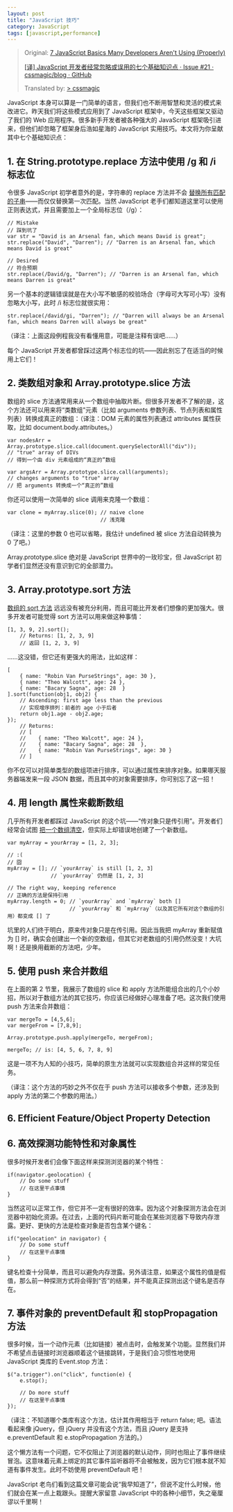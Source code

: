 ```yaml
---
layout: post
title: "JavaScript 技巧"
category: JavaScript
tags: [javascript,performance]
--- 
```


> Original: [7 JavaScript Basics Many Developers Aren't Using (Properly)](http://tech.pro/tutorial/1453/7-javascript-basics-many-developers-aren-t-using-properly)
> 
> [[译] JavaScript 开发者经常忽略或误用的七个基础知识点 · Issue #21 · cssmagic/blog · GitHub](https://github.com/cssmagic/blog/issues/21) 
> 
> Translated by: [> cssmagic](https://github.com/cssmagic) 


JavaScript 本身可以算是一门简单的语言，但我们也不断用智慧和灵活的模式来改进它。昨天我们将这些模式应用到了 JavaScript 框架中，今天这些框架又驱动了我们的 Web 应用程序。很多新手开发者被各种强大的 JavaScript 框架吸引进来，但他们却忽略了框架身后浩如星海的 JavaScript 实用技巧。本文将为你呈献其中七个基础知识点：

## 1. 在 String.prototype.replace 方法中使用 /g 和 /i 标志位

令很多 JavaScript 初学者意外的是，字符串的 replace 方法并不会 [替换所有匹配的子串](http://davidwalsh.name/javascript-replace)——而仅仅替换第一次匹配。当然 JavaScript 老手们都知道这里可以使用正则表达式，并且需要加上一个全局标志位（/g）：

    // Mistake
    // 踩到坑了
    var str = "David is an Arsenal fan, which means David is great";
    str.replace("David", "Darren"); // "Darren is an Arsenal fan, which means David is great"
    
    // Desired
    // 符合预期
    str.replace(/David/g, "Darren"); // "Darren is an Arsenal fan, which means Darren is great"

另一个基本的逻辑错误就是在大小写不敏感的校验场合（字母可大写可小写）没有忽略大小写，此时 /i 标志位就很实用：

    str.replace(/david/gi, "Darren"); // "Darren will always be an Arsenal fan, which means Darren will always be great"

（译注：上面这段例程我没有看懂用意，可能是注释有误吧……）

每个 JavaScript 开发者都曾踩过这两个标志位的坑——因此别忘了在适当的时候用上它们！

## 2. 类数组对象和 Array.prototype.slice 方法

数组的 slice 方法通常用来从一个数组中抽取片断。但很多开发者不了解的是，这个方法还可以用来将“类数组”元素（比如 arguments 参数列表、节点列表和属性列表）转换成真正的数组：（译注：DOM 元素的属性列表通过 attributes 属性获取，比如 document.body.attributes。）

    var nodesArr = Array.prototype.slice.call(document.querySelectorAll("div"));
    // "true" array of DIVs
    // 得到一个由 div 元素组成的“真正的”数组
    
    var argsArr = Array.prototype.slice.call(arguments);
    // changes arguments to "true" array
    // 把 arguments 转换成一个“真正的”数组

你还可以使用一次简单的 slice 调用来克隆一个数组：

    var clone = myArray.slice(0); // naive clone
                                  // 浅克隆

（译注：这里的参数 0 也可以省略，我估计 undefined 被 slice 方法自动转换为 0 了吧。）

Array.prototype.slice 绝对是 JavaScript 世界中的一玫珍宝，但 JavaScript 初学者们显然还没有意识到它的全部潜力。

## 3. Array.prototype.sort 方法

[数组的 sort 方法](http://davidwalsh.name/array-sort) 远远没有被充分利用，而且可能比开发者们想像的更加强大。很多开发者可能觉得 sort 方法可以用来做这种事情：

    [1, 3, 9, 2].sort();
        // Returns: [1, 2, 3, 9]
        // 返回 [1, 2, 3, 9]

……这没错，但它还有更强大的用法，比如这样：

    [
        { name: "Robin Van PurseStrings", age: 30 },
        { name: "Theo Walcott", age: 24 },
        { name: "Bacary Sagna", age: 28  }
    ].sort(function(obj1, obj2) {
        // Ascending: first age less than the previous
        // 实现增序排列：前者的 age 小于后者
        return obj1.age - obj2.age;
    });
        // Returns:  
        // [
        //    { name: "Theo Walcott", age: 24 },
        //    { name: "Bacary Sagna", age: 28  },
        //    { name: "Robin Van PurseStrings", age: 30 }
        // ]

你不仅可以对简单类型的数组项进行排序，可以通过属性来排序对象。如果哪天服务器端发来一段 JSON 数据，而且其中的对象需要排序，你可别忘了这一招！

## 4. 用 length 属性来截断数组

几乎所有开发者都踩过 JavaScript 的这个坑——“传对象只是传引用”。开发者们经常会试图 [把一个数组清空](http://davidwalsh.name/empty-array)，但实际上却错误地创建了一个新数组。

    var myArray = yourArray = [1, 2, 3];
    
    // :(
    // 囧
    myArray = []; // `yourArray` is still [1, 2, 3]
                  // `yourArray` 仍然是 [1, 2, 3]
    
    // The right way, keeping reference
    // 正确的方法是保持引用
    myArray.length = 0; // `yourArray` and `myArray` both []
                        // `yourArray` 和 `myArray`（以及其它所有对这个数组的引用）都变成 [] 了

坑里的人们终于明白，原来传对象只是在传引用。因此当我把 myArray 重新赋值为 [] 时，确实会创建出一个新的空数组，但其它对老数组的引用仍然没变！大坑啊！还是换用截断的方法吧，少年。

## 5. 使用 push 来合并数组

在上面的第 2 节里，我展示了数组的 slice 和 apply 方法所能组合出的几个小妙招，所以对于数组方法的其它技巧，你应该已经做好心理准备了吧。这次我们使用 push 方法来合并数组：

    var mergeTo = [4,5,6];
    var mergeFrom = [7,8,9];
    
    Array.prototype.push.apply(mergeTo, mergeFrom);
    
    mergeTo; // is: [4, 5, 6, 7, 8, 9]

这是一项不为人知的小技巧，简单的原生方法就可以实现数组合并这样的常见任务。

（译注：这个方法的巧妙之外不仅在于 push 方法可以接收多个参数，还涉及到 apply 方法的第二个参数的用法。）

## 6. Efficient Feature/Object Property Detection

## 6. 高效探测功能特性和对象属性

很多时候开发者们会像下面这样来探测浏览器的某个特性：

    if(navigator.geolocation) {
        // Do some stuff
        // 在这里干点事情
    }

当然这可以正常工作，但它并不一定有很好的效率。因为这个对象探测方法会在浏览器中初始化资源。在过去，上面的代码片断可能会在某些浏览器下导致内存泄露。更好、更快的方法是检查对象是否包含某个键名：

    if("geolocation" in navigator) {
        // Do some stuff
        // 在这里干点事情
    }

键名检查十分简单，而且可以避免内存泄露。另外请注意，如果这个属性的值是假值，那么前一种探测方式将会得到“否”的结果，并不能真正探测出这个键名是否存在。

## 7. 事件对象的 preventDefault 和 stopPropagation 方法

很多时候，当一个动作元素（比如链接）被点击时，会触发某个功能。显然我们并不希望点击链接时浏览器顺着这个链接跳转，于是我们会习惯性地使用 JavaScript 类库的 Event.stop 方法：

    $("a.trigger").on("click", function(e) {
        e.stop();
    
        // Do more stuff
        // 在这里干点事情
    });

（译注：不知道哪个类库有这个方法，估计其作用相当于 return false; 吧。语法看起来像 jQuery，但 jQuery 并没有这个方法，而且 jQuery 是支持 e.preventDefault 和 e.stopPropagation 方法的。）

这个懒方法有一个问题，它不仅阻止了浏览器的默认动作，同时也阻止了事件继续冒泡。这意味着元素上绑定的其它事件监听器将不会被触发，因为它们根本就不知道有事件发生。此时不妨使用 preventDefault 吧！

JavaScript 老鸟们看到这篇文章可能会说“我早知道了”，但说不定什么时候，他们就会在某一点上栽跟头。提醒大家留意 JavaScript 中的各种小细节，失之毫厘谬以千里啊！

